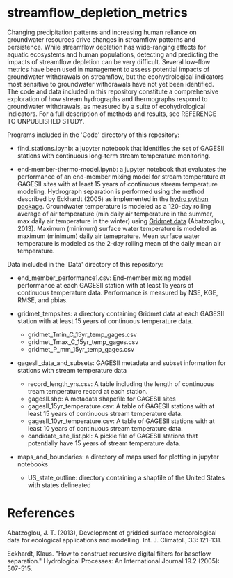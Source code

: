 # streamflow_depletion_metrics

Changing precipitation patterns and increasing human reliance on groundwater resources drive changes in streamflow patterns and persistence. 
While streamflow depletion has wide-ranging effects for aquatic ecosystems and human populations, detecting and predicting the impacts of
streamflow depletion can be very difficult. Several low-flow metrics have been used in management to assess potential impacts of groundwater
withdrawals on streamflow, but the ecohydrological indicators most sensitive to groundwater withdrawals have not yet been identified. The code 
and data included in this repository constitute a comprehensive exploration of how stream hydrographs and thermographs respond to 
groundwater withdrawals, as measured by a suite of ecohydrological indicators. For a full description of methods and results, see 
REFERENCE TO UNPUBLISHED STUDY.

Programs included in the 'Code' directory of this repository:

- find_stations.ipynb: a jupyter notebook that identifies the set of GAGESII stations with continuous long-term stream temperature monitoring.

- end-member-thermo-model.ipynb: a jupyter notebook that evaluates the performance of an end-member mixing model for stream
temperature at GAGESII sites with at least 15 years of continuous stream temperature modeling. Hydrograph separation is performed
using the method described by Eckhardt (2005) as implemented in the [hydro python package](https://github.com/hydrogeog/hydro). Groundwater 
temperature is modeled as a 120-day rolling average of air temperature (min daily air temperature in the summer, max daily air temperature in the winter)
using [Gridmet data](http://www.climatologylab.org/gridmet.html) (Abatzoglou, 2013). Maximum (minimum) surface water temperature is modeled as 
maximum (minimum) daily air temeprature. Mean surface water temperature is modeled as the 2-day rolling mean of the daily mean air temperature.

Data included in the 'Data' directory of this repository:

- end_member_performance1.csv: End-member mixing model performance at each GAGESII station with at least 15 years of continuous temperature data. Performance is measured by NSE, KGE, RMSE, and pbias.

- gridmet_tempsites: a directory containing Gridmet data at each GAGESII station with at least 15 years of continuous temperature data.

     - gridmet_Tmin_C_15yr_temp_gages.csv
     - gridmet_Tmax_C_15yr_temp_gages.csv
     - gridmet_P_mm_15yr_temp_gages.csv

- gagesII_data_and_subsets: GAGESII metadata and subset information for stations with stream temperature data

     - record_length_yrs.csv: A table including the length of continuous tream temperature record at each station.
     - gagesII.shp: A metadata shapefile for GAGESII sites
     - gagesII_15yr_temperature.csv: A table of GAGESII stations with at least 15 years of continuous stream temperature data.
     - gagesII_10yr_temperature.csv: A table of GAGESII stations with at least 10 years of continuous stream temperature data.
     - candidate_site_list.pkl: A pickle file of GAGESII stations that potentially have 15 years of stream temperature data.

- maps_and_boundaries: a directory of maps used for plotting in jupyter notebooks

     - US_state_outline: directory containing a shapfile of the United States with states delineated



# References
Abatzoglou, J. T. (2013), Development of gridded surface meteorological data for ecological applications and modelling. Int. J. Climatol., 33: 121–131.

Eckhardt, Klaus. "How to construct recursive digital filters for baseflow separation." Hydrological Processes: An International Journal 19.2 (2005): 507-515.
